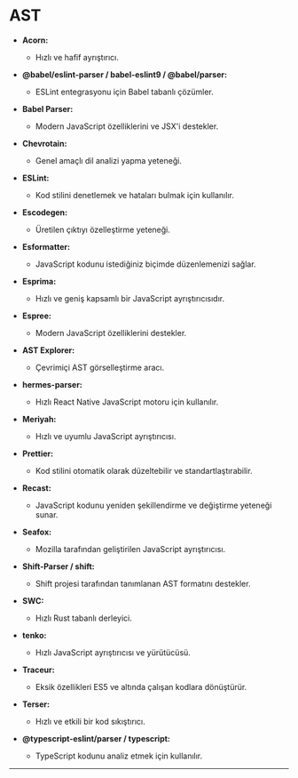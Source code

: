 # AST

- **Acorn:**
  - Hızlı ve hafif ayrıştırıcı.

- **@babel/eslint-parser / babel-eslint9 / @babel/parser:**
  - ESLint entegrasyonu için Babel tabanlı çözümler.

- **Babel Parser:**
  - Modern JavaScript özelliklerini ve JSX'i destekler.

- **Chevrotain:**
  - Genel amaçlı dil analizi yapma yeteneği.

- **ESLint:**
  - Kod stilini denetlemek ve hataları bulmak için kullanılır.

- **Escodegen:**
  - Üretilen çıktıyı özelleştirme yeteneği.

- **Esformatter:**
  - JavaScript kodunu istediğiniz biçimde düzenlemenizi sağlar.

- **Esprima:**
  - Hızlı ve geniş kapsamlı bir JavaScript ayrıştırıcısıdır.

- **Espree:**
  - Modern JavaScript özelliklerini destekler.

- **AST Explorer:**
  - Çevrimiçi AST görselleştirme aracı.

- **hermes-parser:**
  - Hızlı React Native JavaScript motoru için kullanılır.

- **Meriyah:**
  - Hızlı ve uyumlu JavaScript ayrıştırıcısı.

- **Prettier:**
  - Kod stilini otomatik olarak düzeltebilir ve standartlaştırabilir.

- **Recast:**
  - JavaScript kodunu yeniden şekillendirme ve değiştirme yeteneği sunar.

- **Seafox:**
  - Mozilla tarafından geliştirilen JavaScript ayrıştırıcısı.

- **Shift-Parser / shift:**
  - Shift projesi tarafından tanımlanan AST formatını destekler.

- **SWC:**
  - Hızlı Rust tabanlı derleyici.

- **tenko:**
  - Hızlı JavaScript ayrıştırıcısı ve yürütücüsü.

- **Traceur:**
  - Eksik özellikleri ES5 ve altında çalışan kodlara dönüştürür.

- **Terser:**
  - Hızlı ve etkili bir kod sıkıştırıcı.

- **@typescript-eslint/parser / typescript:**
  - TypeScript kodunu analiz etmek için kullanılır.

---
